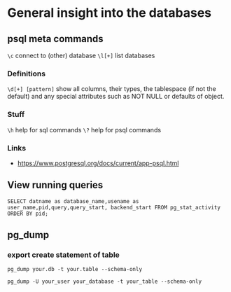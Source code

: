 # General insight into the databases

## psql meta commands

`\c` connect to (other) database
`\l[+]` list databases

### Definitions

`\d[+] [pattern]` show all columns, their types, the tablespace (if not the default) and any special attributes such as NOT NULL or defaults of object.


### Stuff

`\h` help for sql commands
`\?` help for psql commands

### Links
* https://www.postgresql.org/docs/current/app-psql.html

## View running queries

`SELECT datname as database_name,usename as user_name,pid,query,query_start,
backend_start FROM pg_stat_activity ORDER BY pid;`

## pg_dump

### export create statement of table

`pg_dump your.db -t your.table --schema-only`

`pg_dump -U your_user your_database -t your_table --schema-only`

